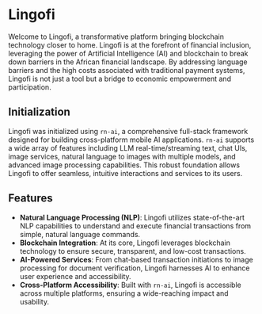 # Lingofi

Welcome to Lingofi, a transformative platform bringing blockchain technology closer to home. Lingofi is at the forefront of financial inclusion, leveraging the power of Artificial Intelligence (AI) and blockchain to break down barriers in the African financial landscape. By addressing language barriers and the high costs associated with traditional payment systems, Lingofi is not just a tool but a bridge to economic empowerment and participation.

## Initialization

Lingofi was initialized using `rn-ai`, a comprehensive full-stack framework designed for building cross-platform mobile AI applications. `rn-ai` supports a wide array of features including LLM real-time/streaming text, chat UIs, image services, natural language to images with multiple models, and advanced image processing capabilities. This robust foundation allows Lingofi to offer seamless, intuitive interactions and services to its users.

## Features

- **Natural Language Processing (NLP)**: Lingofi utilizes state-of-the-art NLP capabilities to understand and execute financial transactions from simple, natural language commands.
- **Blockchain Integration**: At its core, Lingofi leverages blockchain technology to ensure secure, transparent, and low-cost transactions.
- **AI-Powered Services**: From chat-based transaction initiations to image processing for document verification, Lingofi harnesses AI to enhance user experience and accessibility.
- **Cross-Platform Accessibility**: Built with `rn-ai`, Lingofi is accessible across multiple platforms, ensuring a wide-reaching impact and usability.

